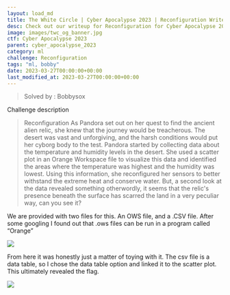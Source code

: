 ```yaml
---
layout: load_md
title: The White Circle | Cyber Apocalypse 2023 | Reconfiguration Writeup
desc: Check out our writeup for Reconfiguration for Cyber Apocalypse 2023 capture the flag competition.
image: images/twc_og_banner.jpg
ctf: Cyber Apocalypse 2023
parent: cyber_apocalypse_2023
category: ml
challenge: Reconfiguration
tags: "ml, bobby"
date: 2023-03-27T00:00:00+00:00
last_modified_at: 2023-03-27T00:00:00+00:00
---
```



> Solved by : Bobbysox

Challenge description


> Reconfiguration
> As Pandora set out on her quest to find the ancient alien relic, she knew that the journey would be treacherous. The desert was vast and unforgiving, and the harsh conditions would put her cyborg body to the test. Pandora started by collecting data about the temperature and humidity levels in the desert. She used a scatter plot in an Orange Workspace file to visualize this data and identified the areas where the temperature was highest and the humidity was lowest. Using this information, she reconfigured her sensors to better withstand the extreme heat and conserve water. But, a second look at the data revealed something otherwordly, it seems that the relic's presence beneath the surface has scarred the land in a very peculiar way, can you see it?

We are provided with two files for this. An OWS file, and a .CSV file. After some googling I found out that .ows files can be run in a program called “Orange”


![](https://i.imgur.com/J23sbiB.png)


From here it was honestly just a matter of toying with it. The csv file is a data table, so I chose the data table option and linked it to the scatter plot. This ultimately revealed the flag.

![](https://i.imgur.com/OOVgwTm.png)


